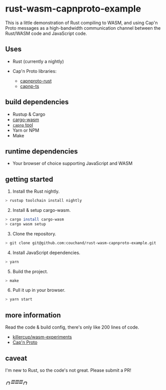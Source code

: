 # rust-wasm-capnproto-example

This is a little demonstration of Rust compiling to WASM, and using
Cap'n Proto messages as a high-bandwidth communication channel between
the Rust/WASM code and JavaScript code.

## Uses

* Rust (currently a nightly)

* Cap'n Proto libraries:

  * [capnproto-rust](https://github.com/capnproto/capnproto-rust)
  * [capnp-ts](https://github.com/jdiaz5513/capnp-ts)

## build dependencies

* Rustup & Cargo
* [cargo-wasm](https://github.com/mgattozzi/cargo-wasm)
* [`capnp` tool](https://capnproto.org/install.html)
* Yarn or NPM
* Make

## runtime dependencies

* Your browser of choice supporting JavaScript and WASM

## getting started

1. Install the Rust nightly.

```sh
> rustup toolchain install nightly
```

2. Install & setup cargo-wasm.

```sh
> cargo install cargo-wasm
> cargo wasm setup
```

3. Clone the repository.

```sh
> git clone git@github.com:couchand/rust-wasm-capnproto-example.git
```

4. Install JavaScript dependencies.

```sh
> yarn
```

5. Build the project.

```sh
> make
```

6. Pull it up in your browser.

```sh
> yarn start
```

## more information

Read the code & build config, there's only like 200 lines of code.

* [killercup/wasm-experiments](https://github.com/killercup/wasm-experiments/)
* [Cap'n Proto](https://capnproto.org/)

## caveat

I'm new to Rust, so the code's not great. Please submit a PR!

##### ╭╮☲☲☲╭╮
